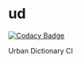 # ud

[![Codacy Badge](https://api.codacy.com/project/badge/Grade/128ddc50082c46c8975537e0b61886e2)](https://www.codacy.com/app/codingconcepts/ud?utm_source=github.com&utm_medium=referral&utm_content=codingconcepts/ud&utm_campaign=badger)

Urban Dictionary CI
